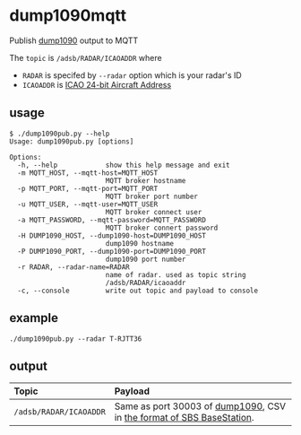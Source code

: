 dump1090mqtt
============

Publish [dump1090](http://www.satsignal.eu/raspberry-pi/dump1090.html) output to MQTT

The `topic` is `/adsb/RADAR/ICAOADDR` where 

* `RADAR` is specifed by `--radar` option which is your radar's ID
* `ICAOADDR` is [ICAO 24-bit Aircraft Address](http://en.wikipedia.org/wiki/Aviation_transponder_interrogation_modes#ICAO_24-bit_address)

usage
------

```
$ ./dump1090pub.py --help
Usage: dump1090pub.py [options]

Options:
  -h, --help            show this help message and exit
  -m MQTT_HOST, --mqtt-host=MQTT_HOST
                        MQTT broker hostname
  -p MQTT_PORT, --mqtt-port=MQTT_PORT
                        MQTT broker port number
  -u MQTT_USER, --mqtt-user=MQTT_USER
                        MQTT broker connect user
  -a MQTT_PASSWORD, --mqtt-password=MQTT_PASSWORD
                        MQTT broker connert password
  -H DUMP1090_HOST, --dump1090-host=DUMP1090_HOST
                        dump1090 hostname
  -P DUMP1090_PORT, --dump1090-port=DUMP1090_PORT
                        dump1090 port number
  -r RADAR, --radar-name=RADAR
                        name of radar. used as topic string
                        /adsb/RADAR/icaoaddr
  -c, --console         write out topic and payload to console
  ```

example
---------

```
./dump1090pub.py --radar T-RJTT36
```

output
-------

|Topic| Payload |
|:--- |:--- |
|`/adsb/RADAR/ICAOADDR` | Same as port 30003 of [dump1090](https://github.com/antirez/dump1090), CSV in [the format of SBS BaseStation](http://www.homepages.mcb.net/bones/SBS/Article/Barebones42_Socket_Data.htm).

